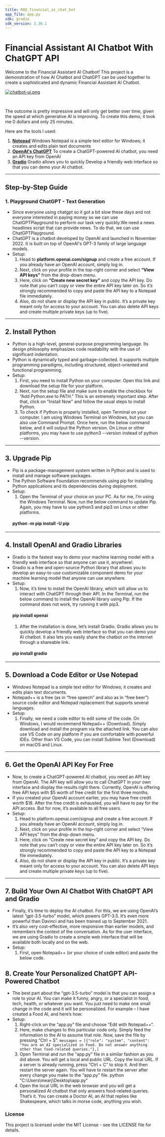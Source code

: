 ```yaml
---
title: RAD_financial_ai_chat_bot
app_file: app.py
sdk: gradio
sdk_version: 3.36.1
---
```

# Financial Assistant AI Chatbot With ChatGPT API

Welcome to the Financial Assistant AI Chatbot! This project is a demonstration of how AI Chatbot and ChatGPT can be used together to create a sophisticated and dynamic Financial Assistant AI Chatbot.

[![chatbot-ui.png](docs/chatbot-ui.png)](docs/chatbot-ui.png)

<br>

The outcome is pretty impressive and will only get better over time, given the speed at which generative AI is improving. To create this demo, it took me 0 dollars and only 25 minutes.

Here are the tools I used:
1. [**Notepad**](https://notepad-plus-plus.org/) Windows Notepad is a simple text editor for Windows; it creates and edits plain text documents
2. [**OpenAI's ChatGPT**](https://platform.openai.com/playground) To create a ChatGPT-powered AI chatbot, you need an API key from OpenAI
3. [**Gradio**](https://gradio.app/) Gradio allows you to quickly Develop a friendly web interface so that you can demo your AI chatbot. 
___

## Step-by-Step Guide

### 1. Playground ChatGPT - Text Generation
- Since everyone using chatgpt so it got a bit slow these days and not everyone interested in paying money so we can use ChatGPTPlayground to perform our task very quickly.We need a news headlines script that can provide news. To do that, we can use ChatGPTPlayground.
- ChatGPT is a chatbot developed by OpenAI and launched in November 2022. It is built on top of OpenAI's GPT-3 family of large language models.
- Setup:
    1. Head to **platform.openai.com/signup** and create a free account. If you already have an OpenAI account, simply log in.
    2. Next, click on your profile in the top-right corner and select **“View API keys”** from the drop-down menu. 
    3. Here, click on **“Create new secret key”** and copy the API key. Do note that you can’t copy or view the entire API key later on. So it’s strongly recommended to copy and paste the API key to a Notepad file immediately.
    4. Also, do not share or display the API key in public. It’s a private key meant only for access to your account. You can also delete API keys and create multiple private keys (up to five).

___

## 2. Install Python
- Python is a high-level, general-purpose programming language. Its design philosophy emphasizes code readability with the use of significant indentation.
- Python is dynamically typed and garbage-collected. It supports multiple programming paradigms, including structured, object-oriented and functional programming.
- Setup:
    1. First, you need to install Python on your computer. Open this link and download the setup file for your platform. 
    2. Next, run the setup file and make sure to enable the checkbox for “Add Python.exe to PATH.” This is an extremely important step. After that, click on “Install Now” and follow the usual steps to install Python.  
    3. To check if Python is properly installed, open Terminal on your computer. I am using Windows Terminal on Windows, but you can also use Command Prompt. Once here, run the below command below, and it will output the Python version. On Linux or other platforms, you may have to use python3 --version instead of python --version. 

___

## 3. Upgrade Pip
- Pip is a package-management system written in Python and is used to install and manage software packages. 
- The Python Software Foundation recommends using pip for installing Python applications and its dependencies during deployment. 
- Setup:
    1. Open the Terminal of your choice on your PC. As for me, I’m using the Windows Terminal. Now, run the below command to update Pip. Again, you may have to use python3 and pip3 on Linux or other platforms.
    #### python -m pip install -U pip
   
___

## 4. Install OpenAI and Gradio Libraries
- Gradio is the fastest way to demo your machine learning model with a friendly web interface so that anyone can use it, anywhere!.
- Gradio is a free and open-source Python library that allows you to develop an easy-to-use customizable component demo for your machine learning model that anyone can use anywhere.
- Setup:
    1. Now, it’s time to install the OpenAI library, which will allow us to interact with ChatGPT through their API. In the Terminal, run the below command to install the OpenAI library using Pip. If the command does not work, try running it with pip3. 
     #### pip install openai
    1. After the installation is done, let’s install Gradio. Gradio allows you to quickly develop a friendly web interface so that you can demo your AI chatbot. It also lets you easily share the chatbot on the internet through a shareable link. 
    #### pip install gradio
    
___

## 5. Download a Code Editor or Use Notepad
- Windows Notepad is a simple text editor for Windows; it creates and edits plain text documents.
- Notepad++ is a free (as in “free speech” and also as in “free beer”) source code editor and Notepad replacement that supports several languages.
- Setup:
    1. Finally, we need a code editor to edit some of the code. On Windows, I would recommend Notepad++ (Download). Simply download and install the program via the attached link. You can also use VS Code on any platform if you are comfortable with powerful IDEs. Other than VS Code, you can install Sublime Text (Download) on macOS and Linux.  

___

## 6. Get the OpenAI API Key For Free
- Now, to create a ChatGPT-powered AI chatbot, you need an API key from OpenAI. The API key will allow you to call ChatGPT in your own interface and display the results right there. Currently, OpenAI is offering free API keys with $5 worth of free credit for the first three months. 
- If you created your OpenAI account earlier, you may have free credit worth $18. After the free credit is exhausted, you will have to pay for the API access. But for now, it’s available to all free users. 
- Setup:
    1. Head to platform.openai.com/signup and create a free account. If you already have an OpenAI account, simply log in. 
    2. Next, click on your profile in the top-right corner and select “View API keys” from the drop-down menu.
    3. Here, click on “Create new secret key” and copy the API key. Do note that you can’t copy or view the entire API key later on. So it’s strongly recommended to copy and paste the API key to a Notepad file immediately. 
    4. Also, do not share or display the API key in public. It’s a private key meant only for access to your account. You can also delete API keys and create multiple private keys (up to five).
    
___

## 7. Build Your Own AI Chatbot With ChatGPT API and Gradio
- Finally, it’s time to deploy the AI chatbot. For this, we are using OpenAI’s latest “gpt-3.5-turbo” model, which powers GPT-3.5. It’s even more powerful than Davinci and has been trained up to September 2021.  
- It’s also very cost-effective, more responsive than earlier models, and remembers the context of the conversation. As for the user interface, we are using Gradio to create a simple web interface that will be available both locally and on the web.  
- Setup:
    1. First, open Notepad++ (or your choice of code editor) and paste the below code.

## 8. Create Your Personalized ChatGPT API-Powered Chatbot
- The best part about the “gpt-3.5-turbo” model is that you can assign a role to your AI. You can make it funny, angry, or a specialist in food, tech, health, or whatever you want. You just need to make one small change in the code and it will be personalized. For example – I have created a Food AI, and here’s how: 
- Setup:
    1. Right-click on the “app.py” file and choose “Edit with Notepad++“. 
    2. Here, make changes to this particular code only. Simply feed the information to the AI to assume that role. Now, save the file by pressing “Ctrl + S”.
       ```messages = [{"role": "system", "content": "You are an AI specialized in Food. Do not answer anything other than food-related queries."},]```
    3. Open Terminal and run the “app.py” file in a similar fashion as you did above. You will get a local and public URL. Copy the local URL. If a server is already running, press “Ctrl + C” to stop it. And then restart the server again. You will have to restart the server after every change you make to the “app.py” file. 
    python "C:\Users\mearj\Desktop\app.py"
    4. Open the local URL in the web browser and you will get a personalized AI chatbot that only answers food-related queries. That’s it. You can create a Doctor AI, an AI that replies like Shakespeare, which talks in morse code, anything you wish.

### License

This project is licensed under the MIT License - see the LICENSE file for details.

